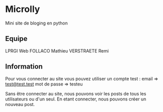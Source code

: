 # Microlly

Mini site de bloging en python

## Equipe
LPRGI Web
    FOLLACO Mathieu
    VERSTRAETE Remi

## Information

Pour vous connecter au site vous pouvez utiliser un compte test :
    email => test@test.test
    mot de passe => testeu

Sans être connecter au site, nous pouvons voir les posts de tous les utilisateurs ou d'un seul.
En etant connecter, nous pouvons créer un nouveau post.